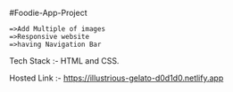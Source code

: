   #Foodie-App-Project
 
 
    =>Add Multiple of images
    =>Responsive website 
    =>having Navigation Bar
    
    
Tech Stack :- HTML and CSS.


Hosted Link :- https://illustrious-gelato-d0d1d0.netlify.app
